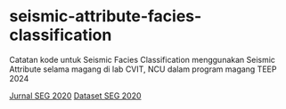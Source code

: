 # seismic-attribute-facies-classification
Catatan kode untuk Seismic Facies Classification menggunakan Seismic Attribute selama magang di lab CVIT, NCU dalam program magang TEEP 2024

[Jurnal SEG 2020](https://ieeexplore.ieee.org/document/9686703)
[Dataset SEG 2020](https://public.3.basecamp.com/p/JyT276MM7krjYrMoLqLQ6xST)